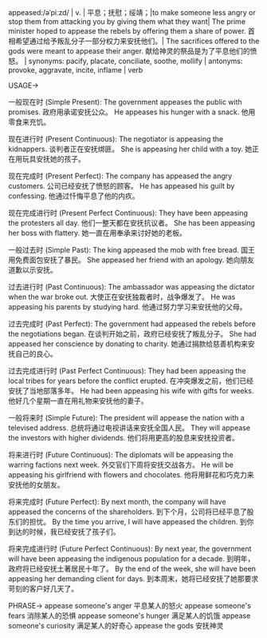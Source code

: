 appeased:/əˈpiːzd/ | v. | 平息；抚慰；绥靖；|to make someone less angry or stop them from attacking you by giving them what they want| The prime minister hoped to appease the rebels by offering them a share of power. 首相希望通过给予叛乱分子一部分权力来安抚他们。|  The sacrifices offered to the gods were meant to appease their anger.  献给神灵的祭品是为了平息他们的愤怒。 | synonyms: pacify, placate, conciliate, soothe, mollify | antonyms: provoke, aggravate, incite, inflame | verb

USAGE->

一般现在时 (Simple Present):
The government appeases the public with promises. 政府用承诺安抚公众。
He appeases his hunger with a snack. 他用零食来充饥。

现在进行时 (Present Continuous):
The negotiator is appeasing the kidnappers. 谈判者正在安抚绑匪。
She is appeasing her child with a toy. 她正在用玩具安抚她的孩子。

现在完成时 (Present Perfect):
The company has appeased the angry customers. 公司已经安抚了愤怒的顾客。
He has appeased his guilt by confessing. 他通过忏悔平息了他的内疚。

现在完成进行时 (Present Perfect Continuous):
They have been appeasing the protesters all day. 他们一整天都在安抚抗议者。
She has been appeasing her boss with flattery. 她一直在用奉承来讨好她的老板。

一般过去时 (Simple Past):
The king appeased the mob with free bread. 国王用免费面包安抚了暴民。
She appeased her friend with an apology. 她向朋友道歉以示安抚。

过去进行时 (Past Continuous):
The ambassador was appeasing the dictator when the war broke out.  大使正在安抚独裁者时，战争爆发了。
He was appeasing his parents by studying hard. 他通过努力学习来安抚他的父母。

过去完成时 (Past Perfect):
The government had appeased the rebels before the negotiations began. 在谈判开始之前，政府已经安抚了叛乱分子。
She had appeased her conscience by donating to charity. 她通过捐款给慈善机构来安抚自己的良心。


过去完成进行时 (Past Perfect Continuous):
They had been appeasing the local tribes for years before the conflict erupted. 在冲突爆发之前，他们已经安抚了当地部落多年。
He had been appeasing his wife with gifts for weeks. 他好几个星期一直在用礼物来安抚他的妻子。

一般将来时 (Simple Future):
The president will appease the nation with a televised address. 总统将通过电视讲话来安抚全国人民。
They will appease the investors with higher dividends. 他们将用更高的股息来安抚投资者。

将来进行时 (Future Continuous):
The diplomats will be appeasing the warring factions next week.  外交官们下周将安抚交战各方。
He will be appeasing his girlfriend with flowers and chocolates. 他将用鲜花和巧克力来安抚他的女朋友。


将来完成时 (Future Perfect):
By next month, the company will have appeased the concerns of the shareholders. 到下个月，公司将已经平息了股东们的担忧。
By the time you arrive, I will have appeased the children. 到你到达的时候，我已经安抚了孩子们。

将来完成进行时 (Future Perfect Continuous):
By next year, the government will have been appeasing the indigenous population for a decade. 到明年，政府将已经安抚土著居民十年了。
By the end of the week, she will have been appeasing her demanding client for days. 到本周末，她将已经安抚了她那要求苛刻的客户好几天了。


PHRASE->
appease someone's anger 平息某人的怒火
appease someone's fears  消除某人的恐惧
appease someone's hunger  满足某人的饥饿
appease someone's curiosity 满足某人的好奇心
appease the gods  安抚神灵
